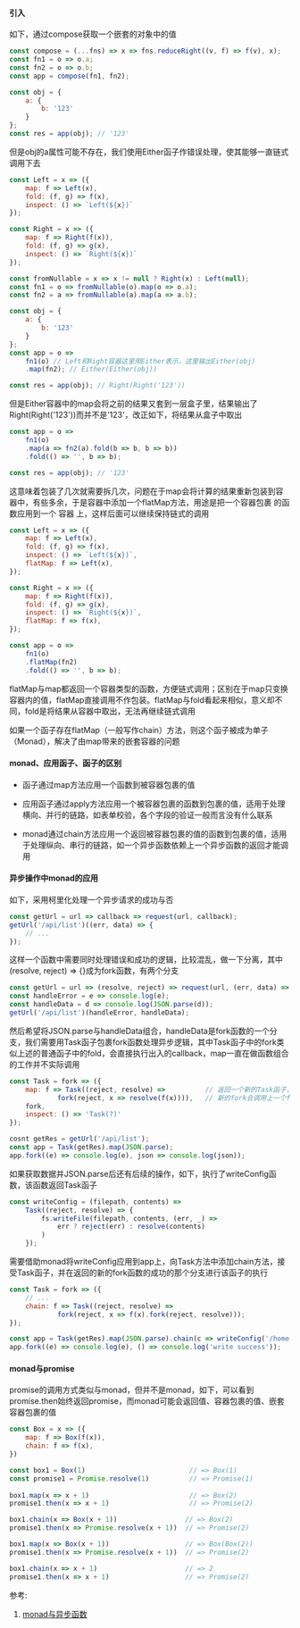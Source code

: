 #### 引入

如下，通过compose获取一个嵌套的对象中的值

```js
const compose = (...fns) => x => fns.reduceRight((v, f) => f(v), x);
const fn1 = o => o.a;
const fn2 = o => o.b;
const app = compose(fn1, fn2);

const obj = {
    a: {
        b: '123'
    }
};
const res = app(obj); // '123'
```

但是obj的a属性可能不存在，我们使用Either函子作错误处理，使其能够一直链式调用下去

```js
const Left = x => ({
    map: f => Left(x),
    fold: (f, g) => f(x),
    inspect: () => `Left(${x})`
});

const Right = x => ({
    map: f => Right(f(x)),
    fold: (f, g) => g(x),
    inspect: () => `Right(${x})`
});

const fromNullable = x => x != null ? Right(x) : Left(null);
const fn1 = o => fromNullable(o).map(o => o.a);
const fn2 = a => fromNullable(a).map(a => a.b);

const obj = {
    a: {
        b: '123'
    }
};
const app = o =>
    fn1(o) // Left和Right容器这里用Either表示，这里输出Either(obj)
    .map(fn2); // Either(Either(obj))

const res = app(obj); // Right(Right('123'))
```

但是Either容器中的map会将之前的结果又套到一层盒子里，结果输出了Right(Right('123'))而并不是'123'，改正如下，将结果从盒子中取出

```js
const app = o =>
    fn1(o)
    .map(a => fn2(a).fold(b => b, b => b))
    .fold(() => '', b => b);

const res = app(obj); // '123'
```

这意味着包装了几次就需要拆几次，问题在于map会将计算的结果重新包装到容器中，有些多余，于是容器中添加一个flatMap方法，用途是把一个容器包裹 的函数应用到一个 容器 上，这样后面可以继续保持链式的调用

```js
const Left = x => ({
    map: f => Left(x),
    fold: (f, g) => f(x),
    inspect: () => `Left(${x})`,
    flatMap: f => Left(x),
});

const Right = x => ({
    map: f => Right(f(x)),
    fold: (f, g) => g(x),
    inspect: () => `Right(${x})`,
    flatMap: f => f(x),
});

const app = o =>
    fn1(o)
    .flatMap(fn2)
    .fold(() => '', b => b);
```

flatMap与map都返回一个容器类型的函数，方便链式调用；区别在于map只变换容器内的值，flatMap直接调用不作包装。flatMap与fold看起来相似，意义却不同，fold是将结果从容器中取出，无法再继续链式调用

如果一个函子存在flatMap（一般写作chain）方法，则这个函子被成为单子（Monad），解决了由map带来的嵌套容器的问题

#### monad、应用函子、函子的区别

- 函子通过map方法应用一个函数到被容器包裹的值

- 应用函子通过apply方法应用一个被容器包裹的函数到包裹的值，适用于处理横向、并行的链路，如表单校验，各个字段的验证一般而言没有什么联系

- monad通过chain方法应用一个返回被容器包裹的值的函数到包裹的值，适用于处理纵向、串行的链路，如一个异步函数依赖上一个异步函数的返回才能调用

#### 异步操作中monad的应用

如下，采用柯里化处理一个异步请求的成功与否

```js
const getUrl = url => callback => request(url, callback);
getUrl('/api/list')((err, data) => {
    // ...
});
```

这样一个函数中需要同时处理错误和成功的逻辑，比较混乱，做一下分离，其中(resolve, reject) => {}成为fork函数，有两个分支

```js
const getUrl = url => (resolve, reject) => request(url, (err, data) => err ? reject(err) : resolve(data));
const handleError = e => console.log(e);
const handleData = d => console.log(JSON.parse(d));
getUrl('/api/list')(handleError, handleData);
```

然后希望将JSON.parse与handleData组合，handleData是fork函数的一个分支，我们需要用Task函子包裹fork函数处理异步逻辑，其中Task函子中的fork类似上述的普通函子中的fold，会直接执行出入的callback，map一直在做函数组合的工作并不实际调用

```js
const Task = fork => ({
    map: f => Task((reject, resolve) =>          // 返回一个新的Task函子，包含新的fork函数
            fork(reject, x => resolve(f(x)))),   // 新的fork会调用上一个fork，其中正确分支经f函数计算后再返回
    fork,
    inspect: () => 'Task(?)'
});

cosnt getRes = getUrl('/api/list');
const app = Task(getRes).map(JSON.parse);
app.fork((e) => console.log(e), json => console.log(json));
```

如果获取数据并JSON.parse后还有后续的操作，如下，执行了writeConfig函数，该函数返回Task函子

```js
const writeConfig = (filepath, contents) =>
    Task((reject, resolve) => {
        fs.writeFile(filepath, contents, (err, _) =>
            err ? reject(err) : resolve(contents)
        )
    });
```

需要借助monad将writeConfig应用到app上，向Task方法中添加chain方法，接受Task函子，并在返回的新的fork函数的成功的那个分支进行该函子的执行

```js
const Task = fork => ({
    // ...
    chain: f => Task((reject, resolve) =>
            fork(reject, x => f(x).fork(reject, resolve)));
});

const app = Task(getRes).map(JSON.parse).chain(c => writeConfig('/home', c));
app.fork((e) => console.log(e), () => console.log('write success'));
```

#### monad与promise

promise的调用方式类似与monad，但并不是monad，如下，可以看到promise.then始终返回promise，而monad可能会返回值、容器包裹的值、嵌套容器包裹的值

```js
const Box = x => ({
    map: f => Box(f(x)),
    chain: f => f(x),
})

const box1 = Box(1)                          // => Box(1)
const promise1 = Promise.resolve(1)          // => Promise(1)
    
box1.map(x => x + 1)                         // => Box(2)
promise1.then(x => x + 1)                    // => Promise(2)

box1.chain(x => Box(x + 1))                 // => Box(2)
promise1.then(x => Promise.resolve(x + 1))  // => Promise(2)

box1.map(x => Box(x + 1))                   // => Box(Box(2))
promise1.then(x => Promise.resolve(x + 1))  // => Promise(2)

box1.chain(x => x + 1)                      // => 2
promise1.then(x => x + 1)                   // => Promise(2)
```

参考:
1. [monad与异步函数](https://juejin.cn/post/6919289567564693518)